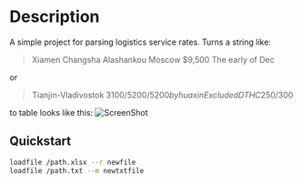 # Description
A simple project for parsing logistics service rates.
Turns a string like:
> Xiamen	Changsha	Alashankou	Moscow	$9,500 	The early of Dec

or
> Tianjin-Vladivostok $3100/5200/5200 by huaxin Excluded DTHC$250/300

to table looks like this:
![ScreenShot](https://ibb.co/FXYgcv4)


## Quickstart
```bash
loadfile /path.xlsx --r newfile
loadfile /path.txt --m newtxtfile
```

